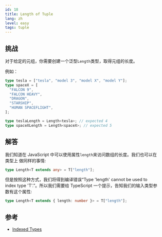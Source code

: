 ```yaml
---
id: 18
title: Length of Tuple
lang: zh
level: easy
tags: tuple
---
```


## 挑战

对于给定的元组，你需要创建一个泛型`Length`类型，取得元组的长度。

例如：

```ts
type tesla = ["tesla", "model 3", "model X", "model Y"];
type spaceX = [
  "FALCON 9",
  "FALCON HEAVY",
  "DRAGON",
  "STARSHIP",
  "HUMAN SPACEFLIGHT",
];

type teslaLength = Length<tesla>; // expected 4
type spaceXLength = Length<spaceX>; // expected 5
```

## 解答

我们知道在 JavaScript 中可以使用属性`length`来访问数组的长度。我们也可以在类型上
做同样的事情:

```ts
type Length<T extends any> = T["length"];
```

但是按照这种方式，我们将得到编译错误“Type 'length' cannot be used to index type
'T'.”。所以我们需要给 TypeScript 一个提示，告知我们的输入类型参数有这个属性:

```ts
type Length<T extends { length: number }> = T["length"];
```

## 参考

- [Indexed Types](https://www.typescriptlang.org/docs/handbook/2/indexed-access-types.html)
